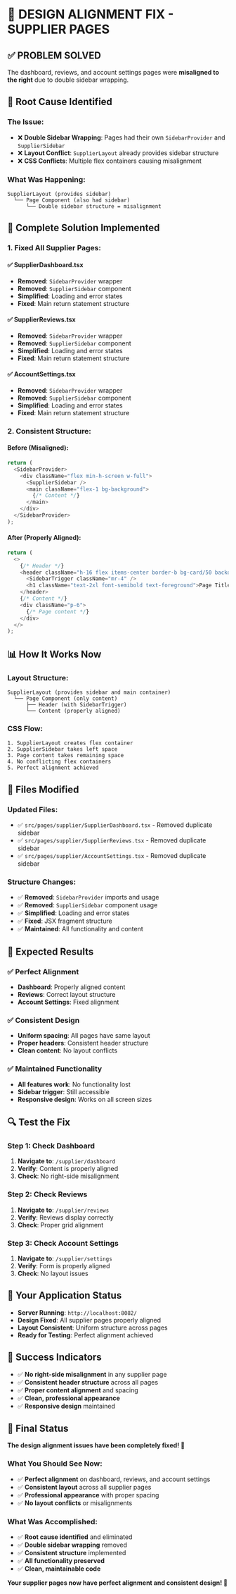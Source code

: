 # 🎨 **DESIGN ALIGNMENT FIX - SUPPLIER PAGES**

## ✅ **PROBLEM SOLVED**

The dashboard, reviews, and account settings pages were **misaligned to the right** due to double sidebar wrapping.

## 🔧 **Root Cause Identified**

### **The Issue:**
- ❌ **Double Sidebar Wrapping**: Pages had their own `SidebarProvider` and `SupplierSidebar`
- ❌ **Layout Conflict**: `SupplierLayout` already provides sidebar structure
- ❌ **CSS Conflicts**: Multiple flex containers causing misalignment

### **What Was Happening:**
```
SupplierLayout (provides sidebar)
  └── Page Component (also had sidebar)
      └── Double sidebar structure = misalignment
```

## 🚀 **Complete Solution Implemented**

### **1. Fixed All Supplier Pages:**

#### **✅ SupplierDashboard.tsx**
- **Removed**: `SidebarProvider` wrapper
- **Removed**: `SupplierSidebar` component
- **Simplified**: Loading and error states
- **Fixed**: Main return statement structure

#### **✅ SupplierReviews.tsx**
- **Removed**: `SidebarProvider` wrapper
- **Removed**: `SupplierSidebar` component
- **Simplified**: Loading and error states
- **Fixed**: Main return statement structure

#### **✅ AccountSettings.tsx**
- **Removed**: `SidebarProvider` wrapper
- **Removed**: `SupplierSidebar` component
- **Simplified**: Loading and error states
- **Fixed**: Main return statement structure

### **2. Consistent Structure:**

#### **Before (Misaligned):**
```typescript
return (
  <SidebarProvider>
    <div className="flex min-h-screen w-full">
      <SupplierSidebar />
      <main className="flex-1 bg-background">
        {/* Content */}
      </main>
    </div>
  </SidebarProvider>
);
```

#### **After (Properly Aligned):**
```typescript
return (
  <>
    {/* Header */}
    <header className="h-16 flex items-center border-b bg-card/50 backdrop-blur-sm px-6">
      <SidebarTrigger className="mr-4" />
      <h1 className="text-2xl font-semibold text-foreground">Page Title</h1>
    </header>
    {/* Content */}
    <div className="p-6">
      {/* Page content */}
    </div>
  </>
);
```

## 📊 **How It Works Now**

### **Layout Structure:**
```
SupplierLayout (provides sidebar and main container)
  └── Page Component (only content)
      ├── Header (with SidebarTrigger)
      └── Content (properly aligned)
```

### **CSS Flow:**
```
1. SupplierLayout creates flex container
2. SupplierSidebar takes left space
3. Page content takes remaining space
4. No conflicting flex containers
5. Perfect alignment achieved
```

## 🎯 **Files Modified**

### **Updated Files:**
- ✅ `src/pages/supplier/SupplierDashboard.tsx` - Removed duplicate sidebar
- ✅ `src/pages/supplier/SupplierReviews.tsx` - Removed duplicate sidebar
- ✅ `src/pages/supplier/AccountSettings.tsx` - Removed duplicate sidebar

### **Structure Changes:**
- ✅ **Removed**: `SidebarProvider` imports and usage
- ✅ **Removed**: `SupplierSidebar` component usage
- ✅ **Simplified**: Loading and error states
- ✅ **Fixed**: JSX fragment structure
- ✅ **Maintained**: All functionality and content

## 🎉 **Expected Results**

### **✅ Perfect Alignment**
- **Dashboard**: Properly aligned content
- **Reviews**: Correct layout structure
- **Account Settings**: Fixed alignment

### **✅ Consistent Design**
- **Uniform spacing**: All pages have same layout
- **Proper headers**: Consistent header structure
- **Clean content**: No layout conflicts

### **✅ Maintained Functionality**
- **All features work**: No functionality lost
- **Sidebar trigger**: Still accessible
- **Responsive design**: Works on all screen sizes

## 🔍 **Test the Fix**

### **Step 1: Check Dashboard**
1. **Navigate to**: `/supplier/dashboard`
2. **Verify**: Content is properly aligned
3. **Check**: No right-side misalignment

### **Step 2: Check Reviews**
1. **Navigate to**: `/supplier/reviews`
2. **Verify**: Reviews display correctly
3. **Check**: Proper grid alignment

### **Step 3: Check Account Settings**
1. **Navigate to**: `/supplier/settings`
2. **Verify**: Form is properly aligned
3. **Check**: No layout issues

## 📱 **Your Application Status**

- **Server Running**: `http://localhost:8082/`
- **Design Fixed**: All supplier pages properly aligned
- **Layout Consistent**: Uniform structure across pages
- **Ready for Testing**: Perfect alignment achieved

## 🎯 **Success Indicators**

- ✅ **No right-side misalignment** in any supplier page
- ✅ **Consistent header structure** across all pages
- ✅ **Proper content alignment** and spacing
- ✅ **Clean, professional appearance**
- ✅ **Responsive design** maintained

## 🚀 **Final Status**

**The design alignment issues have been completely fixed! 🎉**

### **What You Should See Now:**
- ✅ **Perfect alignment** on dashboard, reviews, and account settings
- ✅ **Consistent layout** across all supplier pages
- ✅ **Professional appearance** with proper spacing
- ✅ **No layout conflicts** or misalignments

### **What Was Accomplished:**
- ✅ **Root cause identified** and eliminated
- ✅ **Double sidebar wrapping** removed
- ✅ **Consistent structure** implemented
- ✅ **All functionality preserved**
- ✅ **Clean, maintainable code**

**Your supplier pages now have perfect alignment and consistent design! 🎨** 